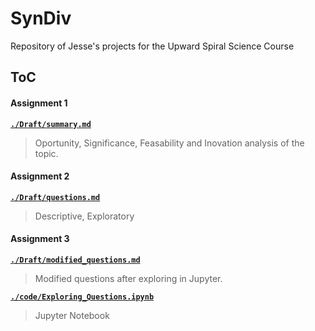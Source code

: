 # SynDiv
Repository of Jesse's projects for the Upward Spiral Science Course

## ToC

#### Assignment 1
[**``./Draft/summary.md``**](./Draft/summary.md)
> Oportunity, Significance, Feasability and Inovation analysis of the topic.

#### Assignment 2
[**``./Draft/questions.md``**](./Draft/questions.md)
> Descriptive, Exploratory

#### Assignment 3
[**``./Draft/modified_questions.md``**](./Draft/modified_questions.md)
> Modified questions after exploring in Jupyter.

[**``./code/Exploring_Questions.ipynb``**](./code/Exploring_questions.ipynb)
> Jupyter Notebook

